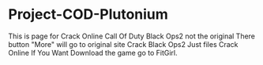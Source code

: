 # Project-COD-Plutonium
This is page for Crack Online Call Of Duty Black Ops2 not the original There button "More" will go to original site Crack Black Ops2 Just files Crack Online If You Want Download the game go to FitGirl. 
